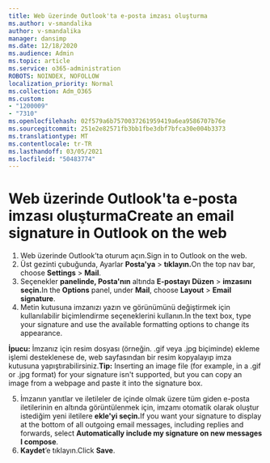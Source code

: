 ```yaml
---
title: Web üzerinde Outlook'ta e-posta imzası oluşturma
ms.author: v-smandalika
author: v-smandalika
manager: dansimp
ms.date: 12/18/2020
ms.audience: Admin
ms.topic: article
ms.service: o365-administration
ROBOTS: NOINDEX, NOFOLLOW
localization_priority: Normal
ms.collection: Adm_O365
ms.custom:
- "1200009"
- "7310"
ms.openlocfilehash: 02f579a6b7570037261959419a6ea9586707b76e
ms.sourcegitcommit: 251e2e82571fb3bb1fbe3dbf7bfca30e004b3373
ms.translationtype: MT
ms.contentlocale: tr-TR
ms.lasthandoff: 03/05/2021
ms.locfileid: "50483774"
---
```

# <a name="create-an-email-signature-in-outlook-on-the-web"></a><span data-ttu-id="f3769-102">Web üzerinde Outlook'ta e-posta imzası oluşturma</span><span class="sxs-lookup"><span data-stu-id="f3769-102">Create an email signature in Outlook on the web</span></span>

1. <span data-ttu-id="f3769-103">Web üzerinde Outlook’ta oturum açın.</span><span class="sxs-lookup"><span data-stu-id="f3769-103">Sign in to Outlook on the web.</span></span>
2. <span data-ttu-id="f3769-104">Üst gezinti çubuğunda, Ayarlar **Posta'ya**  >  **tıklayın.**</span><span class="sxs-lookup"><span data-stu-id="f3769-104">On the top nav bar, choose **Settings** > **Mail**.</span></span>
3. <span data-ttu-id="f3769-105">Seçenekler **panelinde, Posta'nın** altında **E-postayı** **Düzen**  >  **imzasını seçin.**</span><span class="sxs-lookup"><span data-stu-id="f3769-105">In the **Options** panel, under **Mail**, choose **Layout** > **Email signature**.</span></span>
4. <span data-ttu-id="f3769-106">Metin kutusuna imzanızı yazın ve görünümünü değiştirmek için kullanılabilir biçimlendirme seçeneklerini kullanın.</span><span class="sxs-lookup"><span data-stu-id="f3769-106">In the text box, type your signature and use the available formatting options to change its appearance.</span></span>

<span data-ttu-id="f3769-107">**İpucu:** İmzanız için resim dosyası (örneğin. .gif veya .jpg biçiminde) ekleme işlemi desteklenese de, web sayfasından bir resim kopyalayıp imza kutusuna yapıştırabilirsiniz.</span><span class="sxs-lookup"><span data-stu-id="f3769-107">**Tip:** Inserting an image file (for example, in a .gif or .jpg format) for your signature isn't supported, but you can copy an image from a webpage and paste it into the signature box.</span></span>

5. <span data-ttu-id="f3769-108">İmzanın yanıtlar ve iletileler de içinde olmak üzere tüm giden e-posta iletilerinin en altında görüntülenmek için, imzamı otomatik olarak oluştur istediğim yeni iletilere **ekle'yi seçin.**</span><span class="sxs-lookup"><span data-stu-id="f3769-108">If you want your signature to display at the bottom of all outgoing email messages, including replies and forwards, select **Automatically include my signature on new messages I compose**.</span></span>
6. <span data-ttu-id="f3769-109">**Kaydet**’e tıklayın.</span><span class="sxs-lookup"><span data-stu-id="f3769-109">Click **Save**.</span></span>
